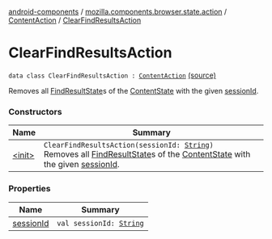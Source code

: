 [android-components](../../../index.md) / [mozilla.components.browser.state.action](../../index.md) / [ContentAction](../index.md) / [ClearFindResultsAction](./index.md)

# ClearFindResultsAction

`data class ClearFindResultsAction : `[`ContentAction`](../index.md) [(source)](https://github.com/mozilla-mobile/android-components/blob/master/components/browser/state/src/main/java/mozilla/components/browser/state/action/BrowserAction.kt#L219)

Removes all [FindResultState](../../../mozilla.components.browser.state.state.content/-find-result-state/index.md)s of the [ContentState](../../../mozilla.components.browser.state.state/-content-state/index.md) with the given [sessionId](session-id.md).

### Constructors

| Name | Summary |
|---|---|
| [&lt;init&gt;](-init-.md) | `ClearFindResultsAction(sessionId: `[`String`](https://kotlinlang.org/api/latest/jvm/stdlib/kotlin/-string/index.html)`)`<br>Removes all [FindResultState](../../../mozilla.components.browser.state.state.content/-find-result-state/index.md)s of the [ContentState](../../../mozilla.components.browser.state.state/-content-state/index.md) with the given [sessionId](session-id.md). |

### Properties

| Name | Summary |
|---|---|
| [sessionId](session-id.md) | `val sessionId: `[`String`](https://kotlinlang.org/api/latest/jvm/stdlib/kotlin/-string/index.html) |
